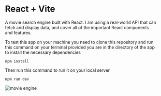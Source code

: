 # React + Vite

A movie search engine built with React. I am using a real-world API that can fetch and display data, and cover all of the important React components and features.

To test this app on your machine you need to clone this repository and run this command on your terminal provided you are in the directory of the app to install the necessary dependencies

    npm install

Then run this command to run it on your local server

    npm run dev


![movie engine](https://github.com/user-attachments/assets/233265ec-7132-4ac1-8a9c-018bf040d69d)

